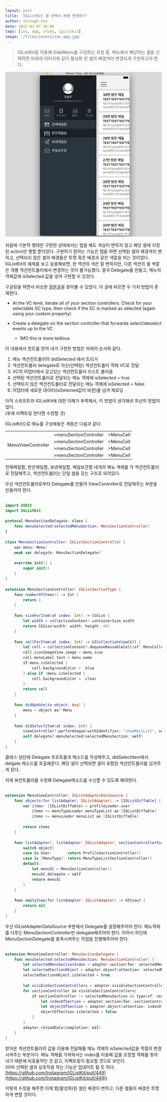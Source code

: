 ```yaml
---
layout: post
title: 'IGListKit 셀 선택시 배경 변경하기'
author: through.kim
date: 2017-02-07 16:06
tags: [ios, app, study, iglistkit]
image: '/files/covers/ios_app.jpg'
---
```


> IGListKit을 이용해 SideMenu를 구성하는 과정 중, 메뉴에서 해당하는 셀을 선택하면 아래의 이미지와 같이 활성화 된 셀의 배경색이 변경되게 구현하고자 한다.

![사이드 메뉴 구현](/files/iglistkit/sideMenuImg.png)

처음에 기본적 행태만 구현한 상태에서는 탭을 해도 색상이 변하지 않고 해당 셀에 지정된 action만 행할 뿐이었다. 구현하기 원하는 기능은 탭을 하면 선택된 셀의 배경색이 변하고, 선택되지 않은 셀의 배경들은 투명 혹은 배경과 같은 색깔을 띄는 것이었다. IGListKit의 예제를 보고 응용해보면, 한 섹션의 색은 잘 변하지만, 다른 섹션의 셀 색깔은 개별 섹션컨트롤러에서 변경하는 것이 불가능했다. 결국 Delegate를 만들고, 메뉴의 객체값에 isSelected 값을 넣어 구현할 수 있었다.  
  
구글링을 하면서 비슷한 [질문글](https://github.com/Instagram/IGListKit/issues/184)을 찾아볼 수 있었다. 이 글에 따르면 두 가지 방법이 존재한다.

 - At the VC level, iterate all of your section controllers. Check for your selectable SC type, then check if the SC is marked as selected (again using your custom property)  
 
 - Create a delegate on the section controller that forwards select/deselect events up to the VC  
    - IMO this is more tedious

이 내용에서 힌트를 얻어 내가 구현한 방법은 아래의 순서와 같다.

 1. 메뉴 섹션컨트롤러의 didSelected 에서 트리거
 2. 섹션컨트롤러 delegate로 자신(선택된) 섹션컨트롤러 객체 VC로 전달 
 3. VC의 어댑터에서 갖고있는 섹션컨트롤러 리스트 불러옴 
 4. 선택된 섹션컨트롤러로 전달되는 메뉴 객체에 isSelected = true 
 5. 선택되지 않은 섹션컨트롤러로 전달되는 메뉴 객체에 isSelected = false
 6. 어댑터에 새로운 데이터(isSelected값이 바뀐)를 넘겨 재로딩

아직 스위프트와 IGListKit에 대한 이해가 부족해서, 이 방법이 생각해낸 최선의 방법이었다.  
(후에 리팩토링 한다면 수정할 것)

IGListKit으로 메뉴를 구성해놓은 계층은 다음과 같다.

<table>
<tr>
    <td rowspan="4">MenuViewController</td>
    <td>>menuSectionController</td>
    <td>>MenuCell</td>
</tr>
<tr>
    <td>>menuSectionController</td>
    <td>>MenuCell</td>
</tr>
<tr>
    <td>>menuSectionController</td>
    <td>>MenuCell</td>
</tr>
<tr>
    <td>>menuSectionController</td>
    <td>>MenuCell</td>
</tr>
</table>

전체메일함, 받은메일함, 보낸메일함, 메일보관함 네개의 메뉴 객체를 각 섹션컨트롤러로 전달해주고, 섹션컨트롤러는 단일 셀을 갖는 구조로 되어있다.

우선 섹션컨트롤러로부터 Delegate를 만들어 ViewController로 전달해주는 부분을 만들어야 한다.

```swift

import UIKit
import IGListKit

protocol MenuSectionDelegate: class {
    func menuSelected(selectedMenuSection: MenuSectionController)
}

class MenuSectionController: IGListSectionController {
    var menu: Menu!
    weak var delegate: MenuSectionDelegate?
    
    override init() {
        super.init()
    }
}

extension MenuSectionController: IGListSectionType {
    func numberOfItems() -> Int {
        return 1
    }
    
    func sizeForItem(at index: Int) -> CGSize {
        let width = collectionContext!.containerSize.width
        return CGSize(width: width, height: 40)
    }
    
    func cellForItem(at index: Int) -> UICollectionViewCell {
        let cell = collectionContext?.dequeueReusableCell(of: MenuCollectionViewCell.self, for: self, at: index) as! MenuCollectionViewCell
        cell.iconImageView.image = menu.icon
        cell.menuLabel.text = menu.name
        if menu.isSelected {
            cell.backgroundColor = .blue
        } else if !menu.isSelected {
            cell.backgroundColor = .clear
        }
        return cell
    }
    
    func didUpdate(to object: Any) {
        menu = object as? Menu
    }
    
    func didSelectItem(at index: Int) {
        viewController?.performSegue(withIdentifier: "showMailList", sender: menu.type)
        self.delegate?.menuSelected(selectedMenuSection: self)
    }
}

```

클래스 상단에 Delegate 프로토콜과 메소드를 작성해주고, didSelectItem에서 delgate 메소드를 호출해준다. 해당 셀이 선택되면 셀이 포함된 섹션컨트롤러를 넘겨주게 된다.

이제 뷰컨트롤러를 수정해 Delegate메소드를 수신할 수 있도록 해야한다.

```swift

extension MenuViewController: IGListAdapterDataSource {
    func objects(for listAdapter: IGListAdapter) -> [IGListDiffable] {
        var items: [IGListDiffable] = profileLoader.user
            items += menuTypeLoader.menuTypeList as [IGListDiffable]
            items += menuLoader.menuList as [IGListDiffable]
        
        return items
    }
    
    func listAdapter(_ listAdapter: IGListAdapter, sectionControllerFor object: Any) -> IGListSectionController {
        switch object{
        case is User:       return ProfileSectionController()
        case is [MenuType]: return MenuTypeListSectionController()
        default:
            let menuSC = MenuSectionController()
            menuSC.delegate = self
            return menuSC
        }
    }
    
    func emptyView(for listAdapter: IGListAdapter) -> UIView? {
        return nil
    }
}

```

우선 IGListAdapterDataSource 부분에서 Delegate를 설정해주어야 한다. 메뉴객체를 다루는 MenuSectionController만 delegate해주어야 한다. 이어서 하단에 MenuSectionDelegate를 충족시켜주는 작업을 진행해주어야 한다.


```swift

extension MenuViewController: MenuSectionDelegate {
    func menuSelected(selectedMenuSection: MenuSectionController) {
        let selectedMenuSectionIndex = adapter.section(for: selectedMenuSection)
        let selectedSectionObject = adapter.object(atSection: selectedMenuSectionIndex) as! Menu
        selectedSectionObject.isSelected = true
        
        let visibleSectionControllers = adapter.visibleSectionControllers()
        for sectionController in visibleSectionControllers{
            if sectionController != selectedMenuSection && type(of: sectionController) == MenuSectionController.self{
                let indexOfSection = adapter.section(for: sectionController)
                let objectOfSection = adapter.object(atSection: indexOfSection) as! Menu
                objectOfSection.isSelected = false
            }
        }
        adapter.reloadData(completion: nil)
    }
}

```

받아온 섹션컨트롤러의 값을 이용해 전달해줄 메뉴 객체의 isSelected값을 적절히 변경시켜주는 부분이다. 
메뉴 객체를 가져와서는 index를 이용해 값을 조정할 객체를 찾아내기 때문에 비효율적인 것 같고, 리팩토링이 필요할 것으로 보인다.  
(아마 선택된 셀과 상호작용 하는 기능은 업데이트 될 듯 하다. [https://github.com/Instagram/IGListKit/pull/449](https://github.com/Instagram/IGListKit/pull/449))

이렇게 수정을 해주면 이제 탭(활성화)된 셀은 배경이 변하고, 다른 셀들의 배경은 투명하게 변할 것이다.


